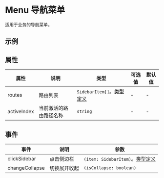 # Menu 导航菜单

适用于业务的导航菜单。

## 示例

<vp-demo
  demo-height="380px"
  source-code="tdesign-vue-next:::menu/menu"
/>

## 属性

| 属性        | 说明                   | 类型                                                                                                                                                                | 可选值 | 默认值 |
| ----------- | ---------------------- | ------------------------------------------------------------------------------------------------------------------------------------------------------------------- | ------ | ------ |
| routes      | 路由列表               | `SidebarItem[]`。[类型定义](https://github.com/novlan1/press-components/blob/release/packages/tdesign-vue-next/components/sidebar-item/sidebar-item.vue) | -      | -      |
| activeIndex | 当前激活的路由路径名称 | `string`                                                                                                                                                            | -      | -      |


## 事件

| 事件           | 说明         | 参数                                                                                                                                                                     |
| -------------- | ------------ | ------------------------------------------------------------------------------------------------------------------------------------------------------------------------ |
| clickSidebar   | 点击侧边栏   | `(item: SidebarItem)`。[类型定义](https://github.com/novlan1/press-components/blob/master/packages/tdesign-vue-next/components/sidebar-item/sidebar-item.vue) |
| changeCollapse | 切换展开收起 | `(isCollapse: boolean)`                                                                                                                                                  |
